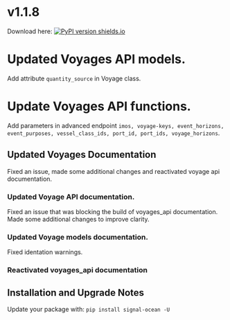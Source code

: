 # v1.1.8
Download here: [![PyPI version shields.io](https://img.shields.io/pypi/v/signal-ocean.svg)](https://pypi.python.org/pypi/signal-ocean/)

# Updated Voyages API models.
Add attribute `quantity_source` in Voyage class.

# Update Voyages API functions.
Add parameters in advanced endpoint `imos, voyage-keys, event_horizons, event_purposes, vessel_class_ids, port_id, port_ids, voyage_horizons`.  
 
## Updated Voyages Documentation
Fixed an issue, made some additional changes and reactivated voyage api documentation.

### Updated Voyage API documentation.
Fixed an issue that was blocking the build of voyages_api documentation. Made some additional changes to improve clarity.

### Updated Voyage models documentation.
Fixed identation warnings.

### Reactivated voyages_api documentation

## Installation and Upgrade Notes
Update your package with:
`pip install signal-ocean -U`